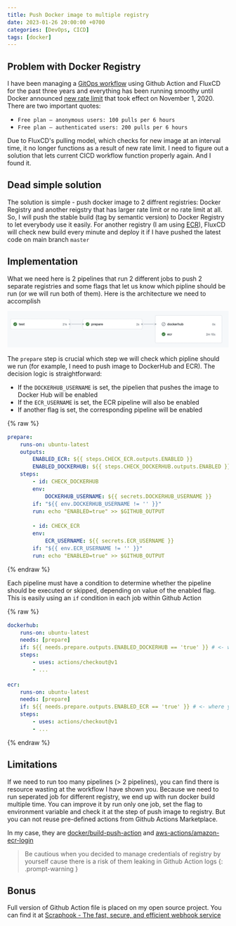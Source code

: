 ```yaml
---
title: Push Docker image to multiple registry
date: 2023-01-26 20:00:00 +0700
categories: [DevOps, CICD]
tags: [docker]
---
```


## Problem with Docker Registry

I have been managing a [GitOps workflow](https://www.weave.works/technologies/gitops/) using Github Action and FluxCD for the past three years and everything has been running smoothy until Docker announced [new rate limit](https://www.docker.com/blog/scaling-docker-to-serve-millions-more-developers-network-egress/) that took effect on November 1, 2020. There are two important quotes:

- `Free plan – anonymous users: 100 pulls per 6 hours `
- `Free plan – authenticated users: 200 pulls per 6 hours`

Due to FluxCD's pulling model, which checks for new image at an interval time, it no longer functions as a result of new rate limit. I need to figure out a solution that lets current CICD workflow function properly again. And I found it.

## Dead simple solution

The solution is simple - push docker image to 2 diffrent registries: Docker Registry and another reigstry that has larger rate limit or no rate limit at all. So, I will push the stable build (tag by semantic version) to Docker Registry to let everybody use it easily. For another registry (I am using [ECR](https://aws.amazon.com/ecr/)), FluxCD will check new build every minute and deploy it if I have pushed the latest code on main branch `master`

## Implementation

What we need here is 2 pipelines that run 2 different jobs to push 2 separate registries and some flags that let us know which pipline should be run (or we will run both of them). Here is the architecture we need to accomplish

![multiple-registry-pipline](/assets/img/2023-01-26-multiple-registry-pipline.png)

The `prepare` step is crucial which step we will check which pipline should we run (for example, I need to push image to DockerHub and ECR). The decision logic is straightforward:

- If the `DOCKERHUB_USERNAME` is set, the pipelien that pushes the image to Docker Hub will be enabled
- If the `ECR_USERNAME` is set, the ECR pipeline will also be enabled
- If another flag is set, the corresponding pipeline will be enabled

{% raw %}
```yaml
prepare:
    runs-on: ubuntu-latest
    outputs:
        ENABLED_ECR: ${{ steps.CHECK_ECR.outputs.ENABLED }}
        ENABLED_DOCKERHUB: ${{ steps.CHECK_DOCKERHUB.outputs.ENABLED }}
    steps:
        - id: CHECK_DOCKERHUB
        env:
            DOCKERHUB_USERNAME: ${{ secrets.DOCKERHUB_USERNAME }}
        if: "${{ env.DOCKERHUB_USERNAME != '' }}"
        run: echo "ENABLED=true" >> $GITHUB_OUTPUT

        - id: CHECK_ECR
        env:
            ECR_USERNAME: ${{ secrets.ECR_USERNAME }}
        if: "${{ env.ECR_USERNAME != '' }}"
        run: echo "ENABLED=true" >> $GITHUB_OUTPUT
```
{% endraw %}

Each pipeline must have a condition to determine whether the pipeline should be executed or skipped, depending on value of the enabled flag. This is easily using an `if` condition in each job within Github Action

{% raw %}
```yaml
dockerhub:
    runs-on: ubuntu-latest
    needs: [prepare]
    if: ${{ needs.prepare.outputs.ENABLED_DOCKERHUB == 'true' }} # <- where you tell Github Action whether we we let it run or not
    steps:
        - uses: actions/checkout@v1
        - ...
        
ecr:
    runs-on: ubuntu-latest
    needs: [prepare]
    if: ${{ needs.prepare.outputs.ENABLED_ECR == 'true' }} # <- where you tell Github Action whether we we let it run or not
    steps:
        - uses: actions/checkout@v1
        - ...
```
{% endraw %}

## Limitations

If we need to run too many pipelines (> 2 pipelines), you can find there is resource wasting at the workflow I have shown you. Because we need to run seperated job for different registry, we end up with run docker build multiple time. You can improve it by run only one job, set the flag to environment variable and check it at the step of push image to registry. But you can not reuse pre-defined actions from Github Actions Marketplace. 

In my case, they are [docker/build-push-action](https://github.com/docker/build-push-action) and [aws-actions/amazon-ecr-login](https://github.com/aws-actions/amazon-ecr-login)


> Be cautious when you decided to manage credentials of registry by yourself cause there is a risk of them leaking in Github Action logs
{: .prompt-warning }


## Bonus

Full version of Github Action file is placed on my open source project. You can find it at [Scraphook - The fast, secure, and efficient webhook service ](https://github.com/scrapnode/scraphook/blob/master/.github/workflows/master.yaml)